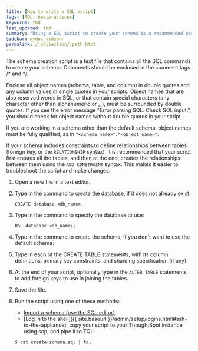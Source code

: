 ```yaml
---
title: [How to write a SQL script]
tags: [TQL, bestpractices]
keywords: tbd
last_updated: tbd
summary: "Using a SQL script to create your schema is a recommended best practice. This makes it easier to adjust the schema definitions and recreate the schema quickly, if needed."
sidebar: mydoc_sidebar
permalink: /:collection/:path.html
---
```

The schema creation script is a text file that contains all the SQL commands to create your schema. Comments should be enclosed in the comment tags /\* and \*/.

Enclose all object names (schema, table, and column) in double quotes and any column values in single quotes in your scripts. Object names that are also reserved words in SQL, or that contain special characters (any character other than alphanumeric or _ ), must be surrounded by double quotes. If you see the error message "Error parsing SQL. Check SQL input.", you should check for object names without double quotes in your script.

If you are working in a schema other than the default schema, object names must be fully qualified, as in `"<schema_name>"."<object_name>"`.

If your schema includes constraints to define relationships between tables (foreign key, or the `RELATIONSHIP` syntax), it is recommended that your script first creates all the tables, and then at the end, creates the relationships between them using the `ADD CONSTRAINT` syntax. This makes it easier to troubleshoot the script and make changes.

[//]: # (If TQL is run using the flag `--allow_unsafe`, your statements will always execute without this warning. Note that when running TQL from a script, you will need to decide what behavior you want if the script contains changes that affect dependent objects. If you want the script to run even if objects with dependencies are affected, run it using this flag, for example:)
[//]: # (``` cat safest_script_ever.sql | tql --allow_unsafe ```)

1. Open a new file in a text editor.
2. Type in the command to create the database, if it does not already exist:

    ```
    CREATE database <db_name>;
    ```

3. Type in the command to specify the database to use:

    ```
    USE database <db_name>;
    ```

4. Type in the command to create the schema, if you don't want to use the default schema:
5. Type in each of the CREATE TABLE statements, with its column definitions, primary key constraints, and sharding specification (if any).
6. At the end of your script, optionally type in the `ALTER TABLE` statements to add foreign keys to use in joining the tables.
7. Save the file.
8. Run the script using one of these methods:

    -   [Import a schema (use the SQL editor)](upload-sql-script.html#).
    -   [Log in to the shell]({{ site.baseurl }}/admin/setup/logins.html#ssh-to-the-appliance), copy your script to your ThoughtSpot instance using scp, and pipe it to TQL:
    ```
    $ cat create-schema.sql | tql
    ```
